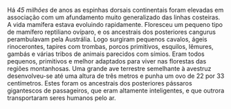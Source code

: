 ﻿Há *45 milhões* de anos as espinhas dorsais continentais foram elevadas em associação com um afundamento muito generalizado das linhas costeiras. A vida mamífera estava evoluindo rapidamente. Floresceu um pequeno tipo de mamífero reptiliano ovíparo, e os ancestrais dos posteriores cangurus perambulavam pela Austrália. Logo surgiram pequenos cavalos, ágeis rinocerontes, tapires com trombas, porcos primitivos, esquilos, lêmures, gambás e várias tribos de animais parecidos com símios. Eram todos pequenos, primitivos e melhor adaptados para viver nas florestas das regiões montanhosas. Uma grande ave terrestre semelhante à avestruz desenvolveu-se até uma altura de três metros e punha um ovo de 22 por 33 centímetros. Estes foram os ancestrais dos posteriores pássaros gigantescos de passageiros, que eram altamente inteligentes, e que outrora transportaram seres humanos pelo ar.